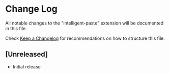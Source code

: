 # Change Log

All notable changes to the "intelligent-paste" extension will be documented in this file.

Check [Keep a Changelog](http://keepachangelog.com/) for recommendations on how to structure this file.

## [Unreleased]

- Initial release